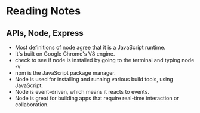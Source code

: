 # Reading Notes
## APIs, Node, Express

* Most definitions of node agree that it is a JavaScript runtime. 
* It's built on Google Chrome's V8 engine.
* check to see if node is installed by going to the terminal and typing node -v
* npm is the JavaScript package manager.
* Node is used for installing and running various build tools, using JavaScript.
* Node is event-driven, which means it reacts to events. 
* Node is great for building apps that require real-time interaction or collaboration. 